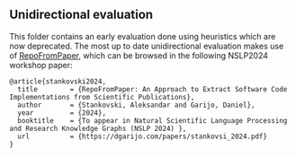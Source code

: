 ## Unidirectional evaluation

This folder contains an early evaluation done using heuristics which are now deprecated. The most up to date unidirectional evaluation makes use of [RepoFromPaper](https://github.com/StankovskiA/RepoFromPaper), which can be browsed in the following NSLP2024 workshop paper:

```
@article{stankovski2024,
  title		   = {RepoFromPaper: An Approach to Extract Software Code Implementations from Scientific Publications},
  author	   = {Stankovski, Aleksandar and Garijo, Daniel},
  year         = {2024},
  booktitle    = {To appear in Natural Scientific Language Processing and Research Knowledge Graphs (NSLP 2024) },
  url          = {https://dgarijo.com/papers/stankovsi_2024.pdf}
}
```